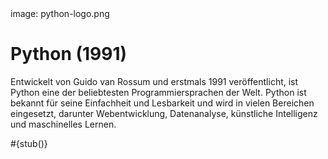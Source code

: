 <div class='meta'>
image: python-logo.png
</div>

# Python (1991)

<p class='abstract'>
Entwickelt von Guido van Rossum und erstmals 1991 veröffentlicht, ist Python eine der beliebtesten Programmiersprachen der Welt. Python ist bekannt für seine Einfachheit und Lesbarkeit und wird in vielen Bereichen eingesetzt, darunter Webentwicklung, Datenanalyse, künstliche Intelligenz und maschinelles Lernen.
</p>

<div class='alert alert-warning'>#{stub()}</div>
